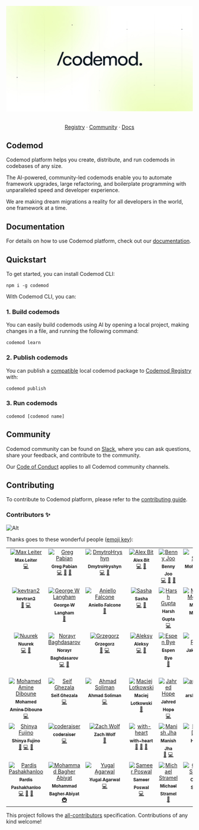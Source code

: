 <p align="center">
  <a href="https://codemod.com">
      <picture>
          <source media="(prefers-color-scheme: dark)" srcset="/apps/docs/images/intro/codemod-docs-hero-dark.jpg">
          <source media="(prefers-color-scheme: light)" srcset="/apps/docs/images/intro/codemod-docs-hero-light.jpg">
          <img alt="Codemod Registry Header" src="/apps/docs/images/intro/codemod-docs-hero-light.jpg"></picture>
  </a>

  <p align="center">
    <br />
    <a href="https://codemod.com/registry/">Registry</a>
    ·
    <a href="https://codemod.com/community">Community</a>
    ·
    <a href="https://docs.codemod.com">Docs</a>
  </p>
</p>

## Codemod

Codemod platform helps you create, distribute, and run codemods in codebases of any size.

The AI-powered, community-led codemods enable you to automate framework upgrades, large refactoring, and boilerplate programming with unparalleled speed and developer experience.

We are making dream migrations a reality for all developers in the world, one framework at a time.

## Documentation

For details on how to use Codemod platform, check out our [documentation](https://go.codemod.com/docs).

## Quickstart

To get started, you can install Codemod CLI:

```
npm i -g codemod
```

With Codemod CLI, you can:

### 1. Build codemods

You can easily build codemods using AI by opening a local project, making changes in a file, and running the following command:

```
codemod learn
```

### 2. Publish codemods

You can publish a [compatible](https://go.codemod.com/package-structure) local codemod package to [Codemod Registry](https://codemod.com/registry) with:

```
codemod publish
```

### 3. Run codemods

```
codemod [codemod name]
```

## Community

Codemod community can be found on [Slack](https://codemod.com/community), where you can ask questions, share your feedback, and contribute to the community.

Our [Code of Conduct](/CODE_OF_CONDUCT.md) applies to all Codemod community channels.

## Contributing

To contribute to Codemod platform, please refer to the [contributing guide](/CONTRIBUTING.md).

### Contributors ✨

![Alt](https://repobeats.axiom.co/api/embed/a601b01213da7b870268b1fe2ee8384efc40c308.svg "Repobeats analytics image")

Thanks goes to these wonderful people ([emoji key](https://allcontributors.org/docs/en/emoji-key)):

<!-- ALL-CONTRIBUTORS-LIST:START - Do not remove or modify this section -->
<!-- prettier-ignore-start -->
<!-- markdownlint-disable -->
<table>
  <tbody>
    <tr>
      <td align="center" valign="top" width="14.28%"><a href="https://maxleiter.com/"><img src="https://avatars.githubusercontent.com/u/8675906?v=4?s=100" width="100px;" alt="Max Leiter"/><br /><sub><b>Max Leiter</b></sub></a><br /><a href="https://github.com/codemod-com/codemod/commits?author=MaxLeiter" title="Code">💻</a></td>
      <td align="center" valign="top" width="14.28%"><a href="https://medium.com/@greg-pabian/"><img src="https://avatars.githubusercontent.com/u/35925521?v=4?s=100" width="100px;" alt="Greg Pabian"/><br /><sub><b>Greg Pabian</b></sub></a><br /><a href="https://github.com/codemod-com/codemod/commits?author=grzpab" title="Code">💻</a> <a href="https://github.com/codemod-com/codemod/issues?q=author%3Agrzpab" title="Bug reports">🐛</a> <a href="https://github.com/codemod-com/codemod/commits?author=grzpab" title="Documentation">📖</a></td>
      <td align="center" valign="top" width="14.28%"><a href="https://github.com/DmytroHryshyn"><img src="https://avatars.githubusercontent.com/u/125881252?v=4?s=100" width="100px;" alt="DmytroHryshyn"/><br /><sub><b>DmytroHryshyn</b></sub></a><br /><a href="https://github.com/codemod-com/codemod/commits?author=DmytroHryshyn" title="Code">💻</a> <a href="https://github.com/codemod-com/codemod/issues?q=author%3ADmytroHryshyn" title="Bug reports">🐛</a></td>
      <td align="center" valign="top" width="14.28%"><a href="https://github.com/alexbit-codemod/"><img src="https://avatars.githubusercontent.com/u/78109534?v=4?s=100" width="100px;" alt="Alex Bit"/><br /><sub><b>Alex Bit</b></sub></a><br /><a href="https://github.com/codemod-com/codemod/commits?author=alexbit-codemod" title="Code">💻</a> <a href="https://github.com/codemod-com/codemod/commits?author=alexbit-codemod" title="Documentation">📖</a></td>
      <td align="center" valign="top" width="14.28%"><a href="https://github.com/hbjORbj"><img src="https://avatars.githubusercontent.com/u/32841130?v=4?s=100" width="100px;" alt="Benny Joo"/><br /><sub><b>Benny Joo</b></sub></a><br /><a href="https://github.com/codemod-com/codemod/commits?author=hbjORbj" title="Code">💻</a> <a href="https://github.com/codemod-com/codemod/issues?q=author%3AhbjORbj" title="Bug reports">🐛</a> <a href="https://github.com/codemod-com/codemod/commits?author=hbjORbj" title="Documentation">📖</a></td>
      <td align="center" valign="top" width="14.28%"><a href="https://github.com/mohab-sameh"><img src="https://avatars.githubusercontent.com/u/37941642?v=4?s=100" width="100px;" alt="Mohab Sameh"/><br /><sub><b>Mohab Sameh</b></sub></a><br /><a href="https://github.com/codemod-com/codemod/commits?author=mohab-sameh" title="Code">💻</a> <a href="https://github.com/codemod-com/codemod/commits?author=mohab-sameh" title="Documentation">📖</a></td>
      <td align="center" valign="top" width="14.28%"><a href="https://zergus.github.io/"><img src="https://avatars.githubusercontent.com/u/5468045?v=4?s=100" width="100px;" alt="Serhii Melnyk"/><br /><sub><b>Serhii Melnyk</b></sub></a><br /><a href="#ideas-Zergus" title="Ideas, Planning, & Feedback">🤔</a></td>
    </tr>
    <tr>
      <td align="center" valign="top" width="14.28%"><a href="https://github.com/kevtran2"><img src="https://avatars.githubusercontent.com/u/44513934?v=4?s=100" width="100px;" alt="kevtran2"/><br /><sub><b>kevtran2</b></sub></a><br /><a href="https://github.com/codemod-com/codemod/commits?author=kevtran2" title="Documentation">📖</a> <a href="https://github.com/codemod-com/codemod/commits?author=kevtran2" title="Code">💻</a></td>
      <td align="center" valign="top" width="14.28%"><a href="https://georgewl.dev"><img src="https://avatars.githubusercontent.com/u/5931248?v=4?s=100" width="100px;" alt="George W Langham"/><br /><sub><b>George W Langham</b></sub></a><br /><a href="https://github.com/codemod-com/codemod/issues?q=author%3AGeorgeWL" title="Bug reports">🐛</a></td>
      <td align="center" valign="top" width="14.28%"><a href="https://github.com/AnielloFalcone"><img src="https://avatars.githubusercontent.com/u/16816912?v=4?s=100" width="100px;" alt="Aniello Falcone"/><br /><sub><b>Aniello Falcone</b></sub></a><br /><a href="https://github.com/codemod-com/codemod/issues?q=author%3AAnielloFalcone" title="Bug reports">🐛</a></td>
      <td align="center" valign="top" width="14.28%"><a href="http://r4zen.dev"><img src="https://avatars.githubusercontent.com/u/44036750?v=4?s=100" width="100px;" alt="Sasha"/><br /><sub><b>Sasha</b></sub></a><br /><a href="https://github.com/codemod-com/codemod/commits?author=r4zendev" title="Code">💻</a> <a href="https://github.com/codemod-com/codemod/issues?q=author%3Ar4zendev" title="Bug reports">🐛</a></td>
      <td align="center" valign="top" width="14.28%"><a href="https://www.linkedin.com/in/harshgupta749"><img src="https://avatars.githubusercontent.com/u/22460730?v=4?s=100" width="100px;" alt="Harsh Gupta"/><br /><sub><b>Harsh Gupta</b></sub></a><br /><a href="https://github.com/codemod-com/codemod/commits?author=Harsh24893" title="Code">💻</a></td>
      <td align="center" valign="top" width="14.28%"><a href="https://github.com/mohebifar"><img src="https://avatars.githubusercontent.com/u/6104558?v=4?s=100" width="100px;" alt="Mohamad Mohebifar"/><br /><sub><b>Mohamad Mohebifar</b></sub></a><br /><a href="https://github.com/codemod-com/codemod/commits?author=mohebifar" title="Code">💻</a> <a href="https://github.com/codemod-com/codemod/issues?q=author%3Amohebifar" title="Bug reports">🐛</a></td>
      <td align="center" valign="top" width="14.28%"><a href="http://demidoff.dev"><img src="https://avatars.githubusercontent.com/u/12803556?v=4?s=100" width="100px;" alt="Mikhail Demidoff"/><br /><sub><b>Mikhail Demidoff</b></sub></a><br /><a href="https://github.com/codemod-com/codemod/commits?author=mirai2k" title="Code">💻</a></td>
    </tr>
    <tr>
      <td align="center" valign="top" width="14.28%"><a href="https://github.com/Nuurek"><img src="https://avatars.githubusercontent.com/u/12049357?v=4?s=100" width="100px;" alt="Nuurek"/><br /><sub><b>Nuurek</b></sub></a><br /><a href="https://github.com/codemod-com/codemod/commits?author=Nuurek" title="Code">💻</a> <a href="https://github.com/codemod-com/codemod/issues?q=author%3ANuurek" title="Bug reports">🐛</a></td>
      <td align="center" valign="top" width="14.28%"><a href="https://github.com/Baghdasarov"><img src="https://avatars.githubusercontent.com/u/16937233?v=4?s=100" width="100px;" alt="Norayr Baghdasarov"/><br /><sub><b>Norayr Baghdasarov</b></sub></a><br /><a href="https://github.com/codemod-com/codemod/commits?author=Baghdasarov" title="Code">💻</a> <a href="https://github.com/codemod-com/codemod/issues?q=author%3ABaghdasarov" title="Bug reports">🐛</a></td>
      <td align="center" valign="top" width="14.28%"><a href="https://github.com/grzim"><img src="https://avatars.githubusercontent.com/u/8398557?v=4?s=100" width="100px;" alt="Grzegorz"/><br /><sub><b>Grzegorz</b></sub></a><br /><a href="https://github.com/codemod-com/codemod/issues?q=author%3Agrzim" title="Bug reports">🐛</a> <a href="https://github.com/codemod-com/codemod/commits?author=grzim" title="Code">💻</a></td>
      <td align="center" valign="top" width="14.28%"><a href="https://github.com/arybitskiy"><img src="https://avatars.githubusercontent.com/u/4195805?v=4?s=100" width="100px;" alt="Aleksy"/><br /><sub><b>Aleksy</b></sub></a><br /><a href="https://github.com/codemod-com/codemod/commits?author=arybitskiy" title="Code">💻</a> <a href="https://github.com/codemod-com/codemod/issues?q=author%3Aarybitskiy" title="Bug reports">🐛</a></td>
      <td align="center" valign="top" width="14.28%"><a href="https://getstell.com"><img src="https://avatars.githubusercontent.com/u/106824?v=4?s=100" width="100px;" alt="Espen Bye"/><br /><sub><b>Espen Bye</b></sub></a><br /><a href="https://github.com/codemod-com/codemod/issues?q=author%3Aespenbye" title="Bug reports">🐛</a></td>
      <td align="center" valign="top" width="14.28%"><a href="https://jakeriordan.dev"><img src="https://avatars.githubusercontent.com/u/38506433?v=4?s=100" width="100px;" alt="Jake Riordan"/><br /><sub><b>Jake Riordan</b></sub></a><br /><a href="https://github.com/codemod-com/codemod/commits?author=Hazetheai" title="Code">💻</a> <a href="https://github.com/codemod-com/codemod/issues?q=author%3AHazetheai" title="Bug reports">🐛</a></td>
      <td align="center" valign="top" width="14.28%"><a href="http://jonathangiardino.com"><img src="https://avatars.githubusercontent.com/u/47124762?v=4?s=100" width="100px;" alt="Jonathan Giardino"/><br /><sub><b>Jonathan Giardino</b></sub></a><br /><a href="https://github.com/codemod-com/codemod/commits?author=jonathangiardino" title="Code">💻</a> <a href="https://github.com/codemod-com/codemod/issues?q=author%3Ajonathangiardino" title="Bug reports">🐛</a></td>
    </tr>
    <tr>
      <td align="center" valign="top" width="14.28%"><a href="https://github.com/diboune"><img src="https://avatars.githubusercontent.com/u/60890389?v=4?s=100" width="100px;" alt="Mohamed Amine Diboune"/><br /><sub><b>Mohamed Amine Diboune</b></sub></a><br /><a href="https://github.com/codemod-com/codemod/commits?author=diboune" title="Code">💻</a></td>
      <td align="center" valign="top" width="14.28%"><a href="https://github.com/siffogh"><img src="https://avatars.githubusercontent.com/u/4761023?v=4?s=100" width="100px;" alt="Seif Ghezala"/><br /><sub><b>Seif Ghezala</b></sub></a><br /><a href="https://github.com/codemod-com/codemod/commits?author=siffogh" title="Code">💻</a></td>
      <td align="center" valign="top" width="14.28%"><a href="https://www.toptal.com/resume/ahmad-soliman"><img src="https://avatars.githubusercontent.com/u/3511001?v=4?s=100" width="100px;" alt="Ahmad Soliman"/><br /><sub><b>Ahmad Soliman</b></sub></a><br /><a href="https://github.com/codemod-com/codemod/commits?author=ahmadsoliman" title="Code">💻</a></td>
      <td align="center" valign="top" width="14.28%"><a href="https://github.com/ml"><img src="https://avatars.githubusercontent.com/u/1509?v=4?s=100" width="100px;" alt="Maciej Lotkowski"/><br /><sub><b>Maciej Lotkowski</b></sub></a><br /><a href="https://github.com/codemod-com/codemod/issues?q=author%3Aml" title="Bug reports">🐛</a></td>
      <td align="center" valign="top" width="14.28%"><a href="http://jahred.me"><img src="https://avatars.githubusercontent.com/u/13903378?v=4?s=100" width="100px;" alt="Jahred Hope"/><br /><sub><b>Jahred Hope</b></sub></a><br /><a href="https://github.com/codemod-com/codemod/commits?author=jahredhope" title="Code">💻</a></td>
      <td align="center" valign="top" width="14.28%"><a href="https://github.com/arshcodemod"><img src="https://avatars.githubusercontent.com/u/167029627?v=4?s=100" width="100px;" alt="arshcodemod"/><br /><sub><b>arshcodemod</b></sub></a><br /><a href="https://github.com/codemod-com/codemod/commits?author=arshcodemod" title="Documentation">📖</a> <a href="#talk-arshcodemod" title="Talks">📢</a></td>
      <td align="center" valign="top" width="14.28%"><a href="https://github.com/35C4n0r"><img src="https://avatars.githubusercontent.com/u/70096901?v=4?s=100" width="100px;" alt="Jay Kumar"/><br /><sub><b>Jay Kumar</b></sub></a><br /><a href="https://github.com/codemod-com/codemod/commits?author=35C4n0r" title="Code">💻</a></td>
    </tr>
    <tr>
      <td align="center" valign="top" width="14.28%"><a href="https://fujino.dev"><img src="https://avatars.githubusercontent.com/u/7889778?v=4?s=100" width="100px;" alt="Shinya Fujino"/><br /><sub><b>Shinya Fujino</b></sub></a><br /><a href="https://github.com/codemod-com/codemod/commits?author=morinokami" title="Documentation">📖</a> <a href="https://github.com/codemod-com/codemod/commits?author=morinokami" title="Code">💻</a> <a href="https://github.com/codemod-com/codemod/issues?q=author%3Amorinokami" title="Bug reports">🐛</a></td>
      <td align="center" valign="top" width="14.28%"><a href="http://coderaiser.github.io"><img src="https://avatars.githubusercontent.com/u/1573141?v=4?s=100" width="100px;" alt="coderaiser"/><br /><sub><b>coderaiser</b></sub></a><br /><a href="https://github.com/codemod-com/codemod/commits?author=coderaiser" title="Code">💻</a></td>
      <td align="center" valign="top" width="14.28%"><a href="http://zachwolf.com"><img src="https://avatars.githubusercontent.com/u/606237?v=4?s=100" width="100px;" alt="Zach Wolf"/><br /><sub><b>Zach Wolf</b></sub></a><br /><a href="https://github.com/codemod-com/codemod/issues?q=author%3Azachwolf" title="Bug reports">🐛</a></td>
      <td align="center" valign="top" width="14.28%"><a href="https://with-heart.xyz/"><img src="https://avatars.githubusercontent.com/u/1954752?v=4?s=100" width="100px;" alt="with-heart"/><br /><sub><b>with-heart</b></sub></a><br /><a href="https://github.com/codemod-com/codemod/issues?q=author%3Awith-heart" title="Bug reports">🐛</a> <a href="https://github.com/codemod-com/codemod/commits?author=with-heart" title="Documentation">📖</a> <a href="#ideas-with-heart" title="Ideas, Planning, & Feedback">🤔</a></td>
      <td align="center" valign="top" width="14.28%"><a href="https://github.com/manishjha-04"><img src="https://avatars.githubusercontent.com/u/128405481?v=4?s=100" width="100px;" alt="Manish Jha"/><br /><sub><b>Manish Jha</b></sub></a><br /><a href="https://github.com/codemod-com/codemod/issues?q=author%3Amanishjha-04" title="Bug reports">🐛</a> <a href="https://github.com/codemod-com/codemod/commits?author=manishjha-04" title="Code">💻</a></td>
      <td align="center" valign="top" width="14.28%"><a href="https://github.com/henryqdineen"><img src="https://avatars.githubusercontent.com/u/682132?v=4?s=100" width="100px;" alt="Henry Q. Dineen"/><br /><sub><b>Henry Q. Dineen</b></sub></a><br /><a href="https://github.com/codemod-com/codemod/commits?author=henryqdineen" title="Code">💻</a> <a href="https://github.com/codemod-com/codemod/issues?q=author%3Ahenryqdineen" title="Bug reports">🐛</a></td>
      <td align="center" valign="top" width="14.28%"><a href="https://blog.xmatthias.com"><img src="https://avatars.githubusercontent.com/u/5024695?v=4?s=100" width="100px;" alt="Matthias"/><br /><sub><b>Matthias</b></sub></a><br /><a href="https://github.com/codemod-com/codemod/issues?q=author%3Axmatthias" title="Bug reports">🐛</a></td>
    </tr>
    <tr>
      <td align="center" valign="top" width="14.28%"><a href="http://pardisp.github.io"><img src="https://avatars.githubusercontent.com/u/8430554?v=4?s=100" width="100px;" alt="Pardis Pashakhanloo"/><br /><sub><b>Pardis Pashakhanloo</b></sub></a><br /><a href="https://github.com/codemod-com/codemod/commits?author=ppashakhanloo" title="Code">💻</a> <a href="#blog-ppashakhanloo" title="Blogposts">📝</a> <a href="#data-ppashakhanloo" title="Data">🔣</a></td>
      <td align="center" valign="top" width="14.28%"><a href="http://minimalistweb.dev"><img src="https://avatars.githubusercontent.com/u/37929992?v=4?s=100" width="100px;" alt="Mohammad Bagher Abiyat"/><br /><sub><b>Mohammad Bagher Abiyat</b></sub></a><br /><a href="#infra-Aslemammad" title="Infrastructure (Hosting, Build-Tools, etc)">🚇</a></td>
      <td align="center" valign="top" width="14.28%"><a href="https://github.com/Yugal41735"><img src="https://avatars.githubusercontent.com/u/74638775?v=4?s=100" width="100px;" alt="Yugal Agarwal"/><br /><sub><b>Yugal Agarwal</b></sub></a><br /><a href="https://github.com/codemod-com/codemod/commits?author=Yugal41735" title="Code">💻</a></td>
      <td align="center" valign="top" width="14.28%"><a href="https://github.com/poswalsameer"><img src="https://avatars.githubusercontent.com/u/106386145?v=4?s=100" width="100px;" alt="Sameer Poswal"/><br /><sub><b>Sameer Poswal</b></sub></a><br /><a href="https://github.com/codemod-com/codemod/commits?author=poswalsameer" title="Code">💻</a></td>
      <td align="center" valign="top" width="14.28%"><a href="https://github.com/stramel"><img src="https://avatars.githubusercontent.com/u/855184?v=4?s=100" width="100px;" alt="Michael Stramel"/><br /><sub><b>Michael Stramel</b></sub></a><br /><a href="https://github.com/codemod-com/codemod/commits?author=stramel" title="Documentation">📖</a></td>
      <td align="center" valign="top" width="14.28%"><a href="https://github.com/spirulence"><img src="https://avatars.githubusercontent.com/u/1297151?v=4?s=100" width="100px;" alt="Cameron Seebach"/><br /><sub><b>Cameron Seebach</b></sub></a><br /><a href="https://github.com/codemod-com/codemod/issues?q=author%3Aspirulence" title="Bug reports">🐛</a> <a href="https://github.com/codemod-com/codemod/commits?author=spirulence" title="Code">💻</a></td>
    </tr>
  </tbody>
</table>

<!-- markdownlint-restore -->
<!-- prettier-ignore-end -->

<!-- ALL-CONTRIBUTORS-LIST:END -->

This project follows the [all-contributors](https://github.com/all-contributors/all-contributors) specification. Contributions of any kind welcome!
